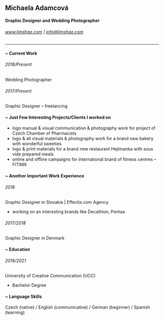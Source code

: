 ## Michaela Adamcová
#### Graphic Designer and Wedding Photographer
###### www.limshae.com | info@limshae.com

----

#### ~ Current Work

###### 2018/Present
Wedding Photographer

###### 2017/Present
Graphic Designer – freelancing

#### ~ Just Few Interesting Projects/Clients I worked on
- logo manual & visual communication & photography work for project of Czech Chamber of Pharmacists
- logo & all visual materials & photography work for a brand new bakery with wonderful sweeties
- logo & print materials for a brand new restaurant Hejtmanka with sous vide prepared meals
- online and offline campaigns for international brand of fitness centres – FITINN

#### ~ Another Important Work Experience

###### 2019
Graphic Designer in Slovakia | Effectix.com Agency
- working on an interesting brands like Decathlon, Pentaa

###### 2017/2018
Graphic Designer in Denmark

#### ~ Education
###### 2018/2021
University of Creative Communication (UCC)
- Bachelor Degree

#### ~ Language Skills
Czech (native) / English (communicative) / German (beginner) / Spanish (learning)
